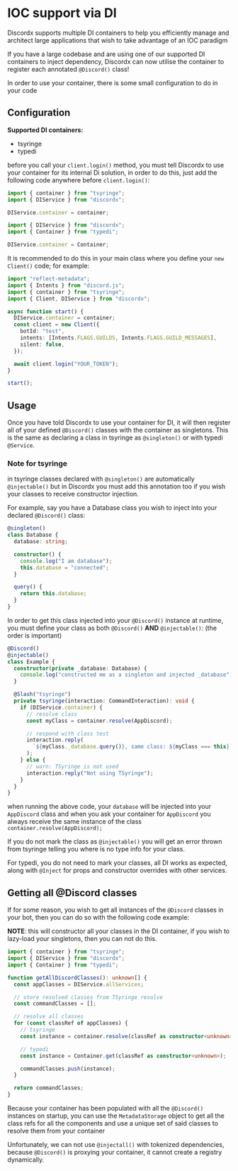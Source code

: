 # IOC support via DI

Discordx supports multiple DI containers to help you efficiently manage and architect large applications that wish to take advantage of an IOC paradigm

If you have a large codebase and are using one of our supported DI containers to inject dependency, Discordx can now utilise the container
to register each annotated `@Discord()` class!

In order to use your container, there is some small configuration to do in your code

## Configuration

**Supported DI containers:**

- tsyringe
- typedi

before you call your `client.login()` method, you must tell Discordx to use your container for its internal Di solution,
in order to do this, just add the following code anywhere before `client.login()`:

```ts title="tsyringe"
import { container } from "tsyringe";
import { DIService } from "discordx";

DIService.container = container;
```

```ts title="typedi"
import { DIService } from "discordx";
import { Container } from "typedi";

DIService.container = Container;
```

It is recommended to do this in your main class where you define your `new Client()` code; for example:

```ts
import "reflect-metadata";
import { Intents } from "discord.js";
import { container } from "tsyringe";
import { Client, DIService } from "discordx";

async function start() {
  DIService.container = container;
  const client = new Client({
    botId: "test",
    intents: [Intents.FLAGS.GUILDS, Intents.FLAGS.GUILD_MESSAGES],
    silent: false,
  });

  await client.login("YOUR_TOKEN");
}

start();
```

## Usage

Once you have told Discordx to use your container for DI, it will then register all of your defined `@Discord()` classes
with the container as singletons. This is the same as declaring a class in tsyringe as `@singleton()` or with typedi `@Service`.

### Note for tsyringe

in tsyringe classes declared with `@singleton()` are automatically `@injectable()` but in Discordx you must add
this annotation too if you wish your classes to receive constructor injection.

For example, say you have a Database class you wish to inject into your declared `@Discord()` class:

```ts
@singleton()
class Database {
  database: string;

  constructor() {
    console.log("I am database");
    this.database = "connected";
  }

  query() {
    return this.database;
  }
}
```

In order to get this class injected into your `@Discord()` instance at runtime, you must define your class as
both `@Discord()` **AND** `@injectable()`: (the order is important)

```ts
@Discord()
@injectable()
class Example {
  constructor(private _database: Database) {
    console.log("constructed me as a singleton and injected _database");
  }

  @Slash("tsyringe")
  private tsyringe(interaction: CommandInteraction): void {
    if (DIService.container) {
      // resolve class
      const myClass = container.resolve(AppDiscord);

      // respond with class test
      interaction.reply(
        `${myClass._database.query()}, same class: ${myClass === this}`
      );
    } else {
      // warn: TSyringe is not used
      interaction.reply("Not using TSyringe");
    }
  }
}
```

when running the above code, your `database` will be injected into your `AppDiscord` class and when you ask your
container for `AppDiscord` you always receive the same instance of the class `container.resolve(AppDiscord);`

If you do not mark the class as `@injectable()` you will get an error thrown from tsyringe telling you where is no
type info for your class.

For typedi, you do not need to mark your classes, all DI works as expected, along with `@Inject` for props and constructor overrides with other services.

## Getting all @Discord classes

If for some reason, you wish to get all instances of the `@Discord` classes in your bot, then you can do so with the
following code example:

**NOTE**: this will constructor all your classes in the DI container, if you wish to lazy-load your singletons, then you can not do this.

```ts
import { container } from "tsyringe";
import { DIService } from "discordx";
import { Container } from "typedi";

function getAllDiscordClasses(): unknown[] {
  const appClasses = DIService.allServices;

  // store resolved classes from TSyringe resolve
  const commandClasses = [];

  // resolve all classes
  for (const classRef of appClasses) {
    // tsyringe
    const instance = container.resolve(classRef as constructor<unknown>);

    // typedi
    const instance = Container.get(classRef as constructor<unknown>);

    commandClasses.push(instance);
  }

  return commandClasses;
}
```

Because your container has been populated with all the `@Discord()` instances on startup, you can use
the `MetadataStorage` object to get all the class refs for all the components and use a unique set of said classes to
resolve them from your container

Unfortunately, we can not use `@injectall()` with tokenized dependencies, because `@Discord()` is proxying your container, it cannot create a registry dynamically.
